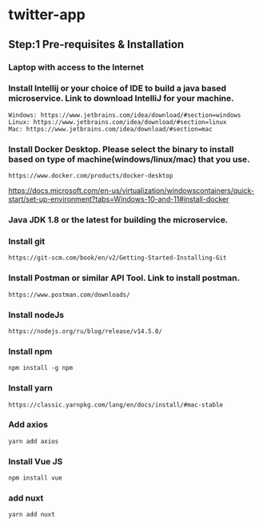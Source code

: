 # twitter-app

## Step:1 Pre-requisites & Installation
### Laptop with access to the Internet
### Install Intellij or your choice of IDE to build a java based microservice. Link to download IntelliJ for your machine.
    Windows: https://www.jetbrains.com/idea/download/#section=windows
    Linux: https://www.jetbrains.com/idea/download/#section=linux
    Mac: https://www.jetbrains.com/idea/download/#section=mac
### Install Docker Desktop. Please select the binary to install based on type of machine(windows/linux/mac) that you use.
    https://www.docker.com/products/docker-desktop
https://docs.microsoft.com/en-us/virtualization/windowscontainers/quick-start/set-up-environment?tabs=Windows-10-and-11#install-docker
### Java JDK 1.8 or the latest for building the microservice.
### Install git 
    https://git-scm.com/book/en/v2/Getting-Started-Installing-Git
### Install Postman or similar API Tool. Link to install postman.
    https://www.postman.com/downloads/
### Install nodeJs
    https://nodejs.org/ru/blog/release/v14.5.0/
### Install npm 
    npm install -g npm
### Install yarn
    https://classic.yarnpkg.com/lang/en/docs/install/#mac-stable
### Add axios
    yarn add axios
### Install Vue JS
    npm install vue
### add nuxt    
    yarn add nuxt
